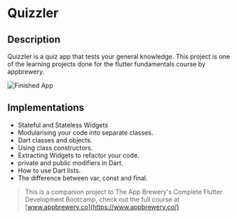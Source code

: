 # Quizzler

## Description
Quizzler is a quiz app that tests your general knowledge. This project is one of the learning projects done for the flutter fundamentals course by appbrewery.

![Finished App](https://github.com/londonappbrewery/Images/blob/master/quizzler-demo.gif)

## Implementations

- Stateful and Stateless Widgets
- Modularising your code into separate classes.
- Dart classes and objects.
- Using class constructors.
- Extracting Widgets to refactor your code.
- private and public modifiers in Dart.
- How to use Dart lists.
- The difference between var, const and final.



>This is a companion project to The App Brewery's Complete Flutter Development Bootcamp, check out the full course at [www.appbrewery.co](https://www.appbrewery.co/)
